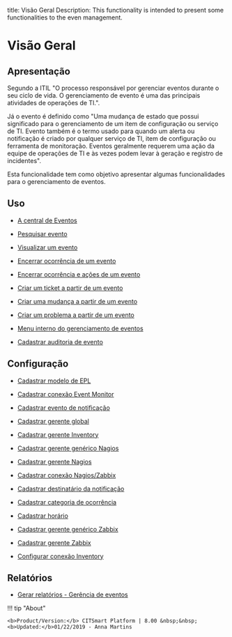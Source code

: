 title: Visão Geral
Description: This functionality is intended to present some functionalities to the even management.
# Visão Geral

Apresentação
----------------

Segundo a ITIL "O processo responsável por gerenciar eventos durante o seu ciclo de vida. O gerenciamento de evento é uma das principais atividades de operações de TI.".

Já o evento é definido como "Uma mudança de estado que possui significado para o gerenciamento de um item de configuração ou serviço de TI. Evento também é o termo usado para quando um alerta ou notificação é criado por qualquer serviço de TI, item de configuração ou ferramenta de monitoração. Eventos geralmente requerem uma ação da equipe de operações de TI e às vezes podem levar à geração e registro de incidentes".

Esta funcionalidade tem como objetivo apresentar algumas funcionalidades para o gerenciamento de eventos.

Uso
-------

- [A central de Eventos](/pt-br/citsmart-platform-8/processes/event/use/the-event-center.html)

- [Pesquisar evento](/pt-br/citsmart-platform-8/processes/event/use/search-event.html)

- [Visualizar um evento](/pt-br/citsmart-platform-8/processes/event/use/view-event.html)

- [Encerrar ocorrência de um evento](/pt-br/citsmart-platform-8/processes/event/use/close-event-occurrence.html)

- [Encerrar ocorrência e ações de um evento](/pt-br/citsmart-platform-8/processes/event/use/close-occurences-and-actions.html)

- [Criar um ticket a partir de um evento](/pt-br/citsmart-platform-8/processes/event/use/create-ticket-from-an-event.html)

- [Criar uma mudança a partir de um evento](/pt-br/citsmart-platform-8/processes/event/use/create-change-from-an-event.html)

- [Criar um problema a partir de um evento](/pt-br/citsmart-platform-8/processes/event/use/create-a-problem-from-an-event.html)

- [Menu interno do gerenciamento de eventos](/pt-br/citsmart-platform-8/processes/event/use/internal-menu-of-event.html)

- [Cadastrar auditoria de evento](/pt-br/citsmart-platform-8/processes/event/use/register-event-audit.html)

Configuração
-----------------

- [Cadastrar modelo de EPL](/pt-br/citsmart-platform-8/processes/event/configuration/register-epl-template.html)

- [Cadastrar conexão Event Monitor](/pt-br/citsmart-platform-8/processes/event/configuration/register-event-monitor-connection.html)

- [Cadastrar evento de notificação](/pt-br/citsmart-platform-8/processes/event/configuration/register-event-notification.html)

- [Cadastrar gerente global](/pt-br/citsmart-platform-8/processes/event/configuration/register-global-manager.html)

- [Cadastrar gerente Inventory](/pt-br/citsmart-platform-8/processes/event/configuration/register-inventory-manager.html)

- [Cadastrar gerente genérico Nagios](/pt-br/citsmart-platform-8/processes/event/configuration/register-nagios-generic-manager.html)

- [Cadastrar gerente Nagios](/pt-br/citsmart-platform-8/processes/event/configuration/register-nagios-manager.html)

- [Cadastrar conexão Nagios/Zabbix](/pt-br/citsmart-platform-8/processes/event/configuration/register-nagios-zabbix-connection.html)

- [Cadastrar destinatário da notificação](/pt-br/citsmart-platform-8/processes/event/configuration/register-notification-recipient.html)

- [Cadastrar categoria de ocorrência](/pt-br/citsmart-platform-8/processes/event/configuration/register-occurence-category.html)

- [Cadastrar horário](/pt-br/citsmart-platform-8/processes/event/configuration/register-time.html)

- [Cadastrar gerente genérico Zabbix](/pt-br/citsmart-platform-8/processes/event/configuration/register-zabbix-generic-manager.html)

- [Cadastrar gerente Zabbix](/pt-br/citsmart-platform-8/processes/event/configuration/register-zabbix-manager.html)

- [Configurar conexão Inventory](/pt-br/citsmart-platform-8/processes/event/configuration/set-inventory-connection.html)

Relatórios
-----------

- [Gerar relatórios - Gerência de eventos](/pt-br/citsmart-platform-8/processes/event/use/generate-reports-event-management.html)


!!! tip "About"

    <b>Product/Version:</b> CITSmart Platform | 8.00 &nbsp;&nbsp;
    <b>Updated:</b>01/22/2019 - Anna Martins

